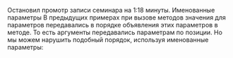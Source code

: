 Остановил промотр записи семинара на 1:18 минуты. 
Именованные параметры
В предыдущих примерах при вызове методов значения для параметров передавались в порядке объявления этих параметров в методе. То есть аргументы передавались параметрам по позиции. Но мы можем нарушить подобный порядок, используя именованные параметры:
